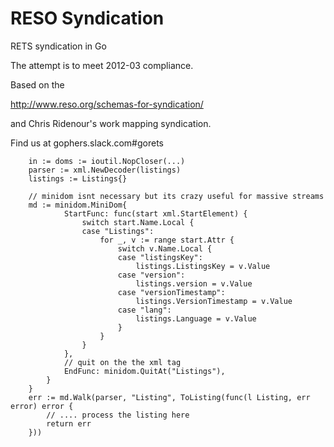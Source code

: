 RESO Syndication
======

RETS syndication in Go

The attempt is to meet 2012-03 compliance.

Based on the

http://www.reso.org/schemas-for-syndication/

and Chris Ridenour's work mapping syndication.

Find us at gophers.slack.com#gorets

```
	in := doms := ioutil.NopCloser(...)
	parser := xml.NewDecoder(listings)
	listings := Listings{}

	// minidom isnt necessary but its crazy useful for massive streams
	md := minidom.MiniDom{
			StartFunc: func(start xml.StartElement) {
				switch start.Name.Local {
				case "Listings":
					for _, v := range start.Attr {
						switch v.Name.Local {
						case "listingsKey":
							listings.ListingsKey = v.Value
						case "version":
							listings.version = v.Value
						case "versionTimestamp":
							listings.VersionTimestamp = v.Value
						case "lang":
							listings.Language = v.Value
						}
					}
				}
			},
			// quit on the the xml tag
			EndFunc: minidom.QuitAt("Listings"),
		}
	}
	err := md.Walk(parser, "Listing", ToListing(func(l Listing, err error) error {
		// .... process the listing here
		return err
	}))

```
